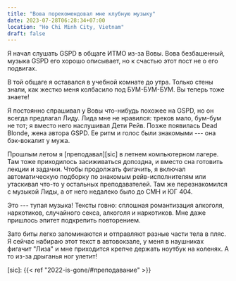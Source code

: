 ```yaml
---
title: "Вова порекомендовал мне клубную музыку"
date: 2023-07-28T06:28:34+07:00
location: "Ho Chi Minh City, Vietnam"
draft: false
---
```


Я начал слушать GSPD в общаге ИТМО из-за Вовы. Вова безбашенный, музыка GSPD его хорошо
описывает, но к счастью этот пост не о его подвигах.

В той общаге я оставался в учебной комнате до утра. Только стены знали, как жестко меня
колбасило под БУМ-БУМ-БУМ. Вы теперь тоже знаете!

Я постоянно спрашивал у Вовы что-нибудь похожее на GSPD, но он всегда предлагал Лиду.
Лида мне не нравился: треков мало, бум-бум не тот; я вместо него наслушивал Дети Рейв.
Позже появилась Dead Blonde, жена автора GSPD. Ее ритм и голос были знакомыми --- она
бэк-вокалит у мужа.

Прошлым летом я [преподавал][sic] в летнем компьютерном лагере. Там тоже приходилось
засиживаться допоздна, и вместо сна готовить лекции и задачки. Чтобы продолжать фигачить,
я включал автоматическую подборку по знакомым рейв-исполнителям или утаскивал что-то у
остальных преподавателей. Там же перезнакомился с музыкой Лиды, а от него недалеко было до
СМН и ЮГ 404.

Это --- тупая музыка! Тексты говно: сплошная романтизация алкоголя, наркотиков, случайного
секса, алкоголя и наркотиков. Мне даже пришлось эпитет подкрепить повторением.

Зато биты легко запоминаются и отправляют разные части тела в пляс. Я сейчас набираю этот
текст в автовокзале, у меня в наушниках фигачит "Лиза" и мне приходится крепче держать
ноутбук на коленях. А то из-за дрыганья ног улетит!

[sic]: {{< ref "2022-is-gone/#преподавание" >}}
